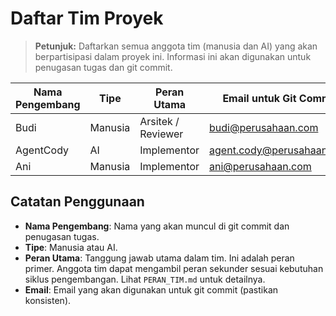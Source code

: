 # Daftar Tim Proyek

> **Petunjuk:** Daftarkan semua anggota tim (manusia dan AI) yang akan berpartisipasi dalam proyek ini. Informasi ini akan digunakan untuk penugasan tugas dan git commit.

| Nama Pengembang | Tipe    | Peran Utama       | Email untuk Git Commit        |
|-----------------|---------|-------------------|-------------------------------|
| Budi            | Manusia | Arsitek / Reviewer| budi@perusahaan.com           |
| AgentCody       | AI      | Implementor       | agent.cody@perusahaan.com     |
| Ani             | Manusia | Implementor       | ani@perusahaan.com            |

## Catatan Penggunaan

- **Nama Pengembang**: Nama yang akan muncul di git commit dan penugasan tugas.
- **Tipe**: Manusia atau AI.
- **Peran Utama**: Tanggung jawab utama dalam tim. Ini adalah peran primer. Anggota tim dapat mengambil peran sekunder sesuai kebutuhan siklus pengembangan. Lihat `PERAN_TIM.md` untuk detailnya.
- **Email**: Email yang akan digunakan untuk git commit (pastikan konsisten).
